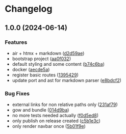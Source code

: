 # Changelog

## 1.0.0 (2024-06-14)


### Features

* air + htmx + markdown ([d2d59ae](https://github.com/shortcuts/codes/commit/d2d59ae18697b70593f076945e707c797bd056f1))
* bootstrap project ([aa0f032](https://github.com/shortcuts/codes/commit/aa0f032c11da944541a3090cfe126ea64cb92b67))
* default styling and some content ([b74c6ba](https://github.com/shortcuts/codes/commit/b74c6ba3343017bf427cb0d807edebcd9813891c))
* docker ([aecde5a](https://github.com/shortcuts/codes/commit/aecde5a95cb11922c0d50487d0295e285b9e8140))
* register basic routes ([1395429](https://github.com/shortcuts/codes/commit/13954298b20153fa6ed6007d345b71f9d3647f2c))
* update port and ast for markdown parser ([e8bdcf2](https://github.com/shortcuts/codes/commit/e8bdcf2b301d16c3bab5ced92a069b8e7db94d95))


### Bug Fixes

* external links for non relative paths only ([231af79](https://github.com/shortcuts/codes/commit/231af79507a3f7ef5dade94f49493b28b42bd863))
* gow and bundle ([014d9ba](https://github.com/shortcuts/codes/commit/014d9baf6368d4b234c68d5e28699ce355c2d5e7))
* no more tests needed actually ([f0d5ed8](https://github.com/shortcuts/codes/commit/f0d5ed83f653a33bacba65c9a9fa6307cd4f7971))
* only publish on release created ([c5b1e3c](https://github.com/shortcuts/codes/commit/c5b1e3cee254659b5cc5c12040f214ee9076c5e6))
* only render navbar once ([5b01f9e](https://github.com/shortcuts/codes/commit/5b01f9e46a7d749b996a90027acac9be942e9761))
